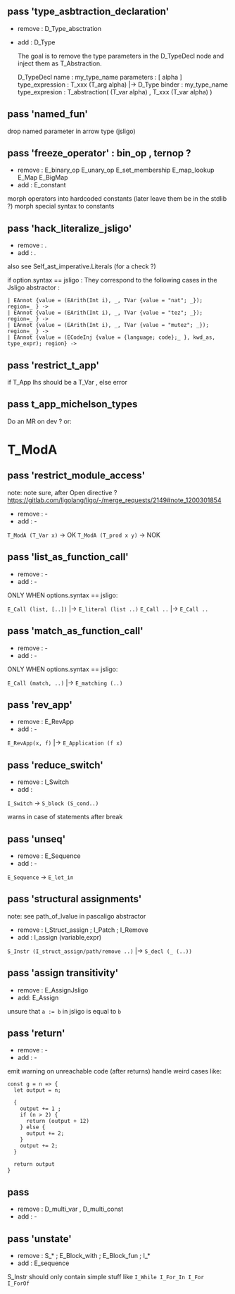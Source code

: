 ## pass 'type_asbtraction_declaration'
  - remove : D_Type_absctration
  - add    : D_Type

    The goal is to remove the type parameters in the D_TypeDecl node
    and inject them as T_Abstraction.
    
    D_TypeDecl
      name : my_type_name
      parameters : [ alpha ]
      type_expression : T_xxx (T_arg alpha)
    |->
    D_Type
      binder : my_type_name
      type_expresion :
        T_abstraction( (T_var alpha) , T_xxx (T_var alpha) )

## pass 'named_fun'

drop named parameter in arrow type (jsligo)

## pass 'freeze_operator' : bin_op , ternop ?
  - remove : E_binary_op E_unary_op E_set_membership E_map_lookup E_Map E_BigMap
  - add    : E_constant
  
  morph operators into hardcoded constants (later leave them be in the stdlib ?)
  morph special syntax to constants

## pass 'hack_literalize_jsligo'

- remove : .
- add    : .

also see Self_ast_imperative.Literals (for a check ?)

if option.syntax == jsligo :
They correspond to the following cases in the Jsligo abstractor :
```
| EAnnot {value = (EArith(Int i), _, TVar {value = "nat"; _}); region=_ } ->
| EAnnot {value = (EArith(Int i), _, TVar {value = "tez"; _}); region=_ } ->
| EAnnot {value = (EArith(Int i), _, TVar {value = "mutez"; _}); region=_ } ->
| EAnnot {value = (ECodeInj {value = {language; code};_ }, kwd_as, type_expr); region} ->
```

## pass 'restrict_t_app'

if T_App lhs should be a T_Var , else error


## pass t_app_michelson_types

Do an MR on dev ? or:
<!-- remove : T_App ( "michelson_or" | "michelson_pair" | "sapling_state" )
add    : AST_I.T_michelson_or
| AST_I.T_michelson_pair
| AST_I.T_sapling_state
| AST_I.T_sapling_transaction
needs  : - t_app_pascaligo -->

  T_ModA
  =============================================================================
## pass 'restrict_module_access'

note: note sure, after Open directive ? https://gitlab.com/ligolang/ligo/-/merge_requests/2149#note_1200301854

- remove : -
- add    : -

`T_ModA (T_Var x)` -> OK
`T_ModA (T_prod x y)` -> NOK

## pass 'list_as_function_call'
  
  - remove : -
  - add : -

  ONLY WHEN options.syntax == jsligo:

  `E_Call (list, [..])` |-> `E_literal (list ..)`
  `E_Call ..` |-> `E_Call ..`
  
## pass 'match_as_function_call'
  
  - remove : -
  - add : -
  
  ONLY WHEN options.syntax == jsligo:

  `E_Call (match, ..)` |-> `E_matching (..)`

## pass 'rev_app'

- remove : E_RevApp
- add : -

`E_RevApp(x, f)` |-> `E_Application (f x)`

## pass 'reduce_switch'

- remove : I_Switch
- add :            

`I_Switch` -> `S_block (S_cond..)`

warns in case of statements after break

## pass 'unseq'

- remove : E_Sequence
- add : -

`E_Sequence` -> `E_let_in`

## pass 'structural assignments'

note: see path_of_lvalue in pascaligo abstractor
- remove : I_Struct_assign ; I_Patch ; I_Remove
- add    : I_assign (variable,expr)

`S_Instr (I_struct_assign/path/remove ..)` |-> `S_decl (_ (..))`

## pass 'assign transitivity'

- remove : E_AssignJsligo
- add: E_Assign

unsure that `a := b` in jsligo is equal to `b`

## pass 'return'

- remove : -
- add : -

emit warning on unreachable code (after returns)
handle weird cases like:
```
const g = n => {
  let output = n;

  {
    output += 1 ;
    if (n > 2) {
      return (output + 12)
    } else {
      output += 2;
    }
    output += 2;
  }

  return output
}
```
## pass

- remove : D_multi_var , D_multi_const
- add : -

## pass 'unstate'

- remove : S_* ; E_Block_with ; E_Block_fun ; I_*
- add : E_sequence

S_Instr should only contain simple stuff like `I_While I_For_In I_For I_ForOf`
